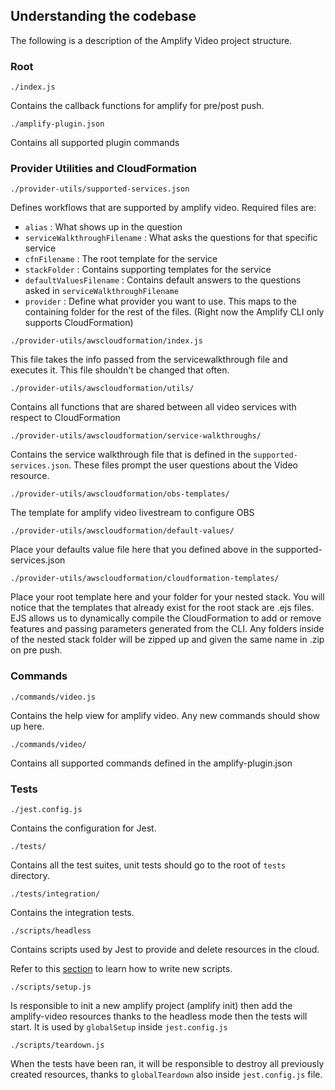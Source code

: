 ## Understanding the codebase

The following is a description of the Amplify Video project structure.

### Root

`./index.js`

Contains the callback functions for amplify for pre/post push.

`./amplify-plugin.json`

Contains all supported plugin commands

### Provider Utilities and CloudFormation

`./provider-utils/supported-services.json`

Defines workflows that are supported by amplify video. Required files are:

* `alias` : What shows up in the question
* `serviceWalkthroughFilename` : What asks the questions for that specific service
* `cfnFilename` : The root template for the service
* `stackFolder` : Contains supporting templates for the service
* `defaultValuesFilename` : Contains default answers to the questions asked in `serviceWalkthroughFilename`
* `provider` : Define what provider you want to use. This maps to the containing folder for the rest of the files. (Right now the Amplify CLI only supports CloudFormation)


`./provider-utils/awscloudformation/index.js`

This file takes the info passed from the servicewalkthrough file and executes it. This file shouldn't be changed that often.

`./provider-utils/awscloudformation/utils/`

Contains all functions that are shared between all video services with respect to CloudFormation

`./provider-utils/awscloudformation/service-walkthroughs/`

Contains the service walkthrough file that is defined in the `supported-services.json`. These files prompt the user questions about the Video resource.

`./provider-utils/awscloudformation/obs-templates/`

The template for amplify video livestream to configure OBS

`./provider-utils/awscloudformation/default-values/`

Place your defaults value file here that you defined above in the supported-services.json

`./provider-utils/awscloudformation/cloudformation-templates/`

Place your root template here and your folder for your nested stack. You will notice that the templates that already exist for the root stack are .ejs files. EJS allows us to dynamically compile the CloudFormation to add or remove features and passing parameters generated from the CLI. Any folders inside of the nested stack folder will be zipped up and given the same name in .zip on pre push.

### Commands

`./commands/video.js`

Contains the help view for amplify video. Any new commands should show up here.

`./commands/video/`

Contains all supported commands defined in the amplify-plugin.json

### Tests

`./jest.config.js`

Contains the configuration for Jest.

`./tests/`

Contains all the test suites, unit tests should go to the root of `tests` directory.

`./tests/integration/`

Contains the integration tests.

`./scripts/headless`

Contains scripts used by Jest to provide and delete resources in the cloud.

Refer to this [section](tests) to learn how to write new scripts.

`./scripts/setup.js`

Is responsible to init a new amplify project (amplify init) then add the amplify-video resources thanks to the headless mode then the tests will start. It is used by `globalSetup` inside `jest.config.js`

`./scripts/teardown.js`

When the tests have been ran, it will be responsible to destroy all previously created resources, thanks to `globalTeardown` also inside `jest.config.js` file.

